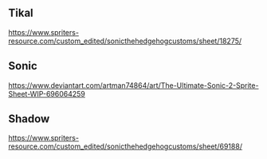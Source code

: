 ## Tikal
https://www.spriters-resource.com/custom_edited/sonicthehedgehogcustoms/sheet/18275/
## Sonic
https://www.deviantart.com/artman74864/art/The-Ultimate-Sonic-2-Sprite-Sheet-WIP-696064259
## Shadow
https://www.spriters-resource.com/custom_edited/sonicthehedgehogcustoms/sheet/69188/